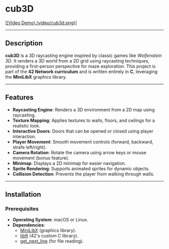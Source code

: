 # cub3D

[![Video Demo(./video/cub3d.png)]](./video/cub3d.mp4)

---

## Description

**cub3D** is a 3D raycasting engine inspired by classic games like *Wolfenstein 3D*. It renders a 3D world from a 2D grid using raycasting techniques, providing a first-person perspective for maze exploration. This project is part of the **42 Network curriculum** and is written entirely in **C**, leveraging the **MiniLibX** graphics library.

---

## Features

- **Raycasting Engine**: Renders a 3D environment from a 2D map using raycasting.
- **Texture Mapping**: Applies textures to walls, floors, and ceilings for a realistic look.
- **Interactive Doors**: Doors that can be opened or closed using player interaction.
- **Player Movement**: Smooth movement controls (forward, backward, strafe left/right).
- **Camera Rotation**: Rotate the camera using arrow keys or mouse movement (bonus feature).
- **Minimap**: Displays a 2D minimap for easier navigation.
- **Sprite Rendering**: Supports animated sprites for dynamic objects.
- **Collision Detection**: Prevents the player from walking through walls.

---

## Installation

### Prerequisites

- **Operating System**: macOS or Linux.
- **Dependencies**:
  - [MiniLibX](https://github.com/42Paris/minilibx-linux) (graphics library).
  - [libft](https://github.com/42Paris/libft) (42's custom C library).
  - [get_next_line](https://github.com/42Paris/get_next_line) (for file reading).
